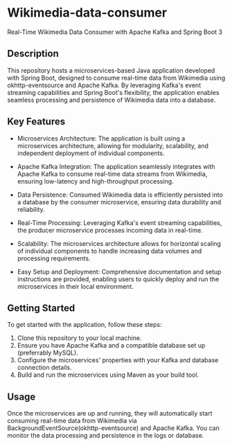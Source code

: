 # Wikimedia-data-consumer
Real-Time Wikimedia Data Consumer with Apache Kafka and Spring Boot 3

## Description
This repository hosts a microservices-based Java application developed with Spring Boot, designed to consume real-time data from Wikimedia using okhttp-eventsource and Apache Kafka. By leveraging Kafka's event streaming capabilities and Spring Boot's flexibility, the application enables seamless processing and persistence of Wikimedia data into a database.

## Key Features
* Microservices Architecture: The application is built using a microservices architecture, allowing for modularity, scalability, and independent deployment of individual components.

* Apache Kafka Integration: The application seamlessly integrates with Apache Kafka to consume real-time data streams from Wikimedia, ensuring low-latency and high-throughput processing.

* Data Persistence: Consumed Wikimedia data is efficiently persisted into a database by the consumer microservice, ensuring data durability and reliability.

* Real-Time Processing: Leveraging Kafka's event streaming capabilities, the producer microservice processes incoming data in real-time.

* Scalability: The microservices architecture allows for horizontal scaling of individual components to handle increasing data volumes and processing requirements.

* Easy Setup and Deployment: Comprehensive documentation and setup instructions are provided, enabling users to quickly deploy and run the microservices in their local environment.

## Getting Started
To get started with the application, follow these steps:

1. Clone this repository to your local machine.
2. Ensure you have Apache Kafka and a compatible database set up (preferrably MySQL).
3. Configure the microservices' properties with your Kafka and database connection details.
4. Build and run the microservices using Maven as your build tool.

## Usage
Once the microservices are up and running, they will automatically start consuming real-time data from Wikimedia via BackgroundEventSource(okhttp-eventsource) and Apache Kafka. You can monitor the data processing and persistence in the logs or database.

